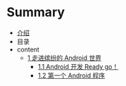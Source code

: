 # Summary

* [介绍](README.md)
* 目录
* content
    * [1 走进缤纷的 Android 世界](content/chapter1/index.md)
        * [1.1 Android 开发 Ready go！](content/chapter1/1.1.md)
        * [1.2 第一个 Android 程序]()

